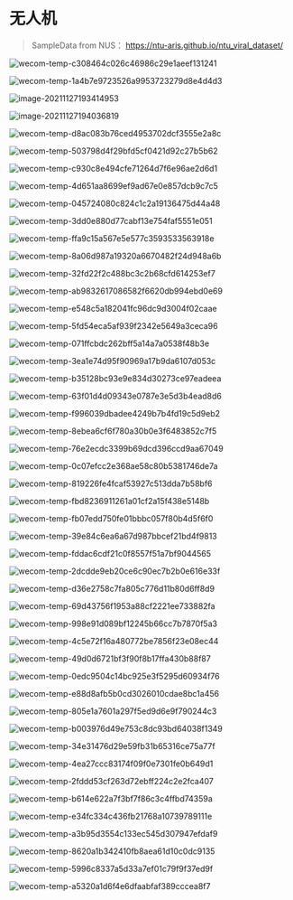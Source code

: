 # 无人机

> SampleData from NUS： https://ntu-aris.github.io/ntu_viral_dataset/

![wecom-temp-c308464c026c46986c29e1aeef131241](Drones.assets/wecom-temp-c308464c026c46986c29e1aeef131241.jpg)

![wecom-temp-1a4b7e9723526a9953723279d8e4d4d3](Drones.assets/wecom-temp-1a4b7e9723526a9953723279d8e4d4d3.jpg)

![image-20211127193414953](Drones.assets/image-20211127193414953.png)

![[image-20211127194036819](https://www.vdma-verlag.com/home/artikel_147.html)](Drones.assets/image-20211127194036819.png)	

![wecom-temp-d8ac083b76ced4953702dcf3555e2a8c](Drones.assets/wecom-temp-d8ac083b76ced4953702dcf3555e2a8c.jpg)

![wecom-temp-503798d4f29bfd5cf0421d92c27b5b62](Drones.assets/wecom-temp-503798d4f29bfd5cf0421d92c27b5b62.jpg)

![wecom-temp-c930c8e494cfe71264d7f6e96ae2d6d1](Drones.assets/wecom-temp-c930c8e494cfe71264d7f6e96ae2d6d1.jpg)

![[wecom-temp-4d651aa8699ef9ad67e0e857dcb9c7c5](https://www.therobotreport.com/swris-demos-drone-autonomy-nuclear-power-plant/?spMailingID=59044&puid=1266931&E=1266931&utm_source=newsletter&utm_medium=email&utm_campaign=59044)](Drones.assets/wecom-temp-4d651aa8699ef9ad67e0e857dcb9c7c5.png)

![wecom-temp-045724080c824c1c2a19136475d44a48](Drones.assets/wecom-temp-045724080c824c1c2a19136475d44a48.jpg)

![wecom-temp-3dd0e880d77cabf13e754faf5551e051](Drones.assets/wecom-temp-3dd0e880d77cabf13e754faf5551e051.png)

![wecom-temp-ffa9c15a567e5e577c3593533563918e](Drones.assets/wecom-temp-ffa9c15a567e5e577c3593533563918e.jpg)

![wecom-temp-8a06d987a19320a6670482f24d948a6b](Drones.assets/wecom-temp-8a06d987a19320a6670482f24d948a6b.jpg)

![wecom-temp-32fd22f2c488bc3c2b68cfd614253ef7](Drones.assets/wecom-temp-32fd22f2c488bc3c2b68cfd614253ef7.jpg)

![wecom-temp-ab9832617086582f6620db994ebd0e69](Drones.assets/wecom-temp-ab9832617086582f6620db994ebd0e69.jpg)

![wecom-temp-e548c5a182041fc96dc9d3004f02caae](Drones.assets/wecom-temp-e548c5a182041fc96dc9d3004f02caae.jpg)

![wecom-temp-5fd54eca5af939f2342e5649a3ceca96](Drones.assets/wecom-temp-5fd54eca5af939f2342e5649a3ceca96.jpg)

![[wecom-temp-071ffcbdc262bff5a14a7a0538f48b3e](https://mp.weixin.qq.com/s?__biz=MzU3MDAwMjg2NQ%3D%3D&mid=2247485824&idx=1&sn=2c5bd8f73560d365398634d771417d04&chksm=fcf7555ecb80dc48875fc543708cd23b5642ee46ef66798ebd4734605bc7207cebab81f7a9c9&mpshare=1&scene=1&srcid=0420qDBmmtnvMaUyfw0eRrzN&sharer_sharetime=1618919082201&sharer_shareid=cfcd208495d565ef66e7dff9f98764da&version=3.1.18.90318&platform=mac#rd)](Drones.assets/wecom-temp-071ffcbdc262bff5a14a7a0538f48b3e.jpg)

![wecom-temp-3ea1e74d95f90969a17b9da6107d053c](Drones.assets/wecom-temp-3ea1e74d95f90969a17b9da6107d053c.jpg)

![wecom-temp-b35128bc93e9e834d30273ce97eadeea](Drones.assets/wecom-temp-b35128bc93e9e834d30273ce97eadeea.jpg)

![wecom-temp-63f01d4d09343e0787e3e5d3b4ead8d6](Drones.assets/wecom-temp-63f01d4d09343e0787e3e5d3b4ead8d6.jpg)

![wecom-temp-f996039dbadee4249b7b4fd19c5d9eb2](Drones.assets/wecom-temp-f996039dbadee4249b7b4fd19c5d9eb2.jpg)

![wecom-temp-8ebea6cf6f780a30b0e3f6483852c7f5](Drones.assets/wecom-temp-8ebea6cf6f780a30b0e3f6483852c7f5.jpg)

![wecom-temp-76e2ecdc3399b69dcd396ccd9aa67049](Drones.assets/wecom-temp-76e2ecdc3399b69dcd396ccd9aa67049.jpg)

![wecom-temp-0c07efcc2e368ae58c80b5381746de7a](Drones.assets/wecom-temp-0c07efcc2e368ae58c80b5381746de7a.jpg)

![wecom-temp-819226fe4fcaf53927c513dda7b58bf6](Drones.assets/wecom-temp-819226fe4fcaf53927c513dda7b58bf6.jpg)

![wecom-temp-fbd8236911261a01cf2a15f438e5148b](Drones.assets/wecom-temp-fbd8236911261a01cf2a15f438e5148b.jpg)

![wecom-temp-fb07edd750fe01bbbc057f80b4d5f6f0](Drones.assets/wecom-temp-fb07edd750fe01bbbc057f80b4d5f6f0.jpg)

![wecom-temp-39e84c6ea6a67d987bbcef21bd4f9813](Drones.assets/wecom-temp-39e84c6ea6a67d987bbcef21bd4f9813.jpg)

![wecom-temp-fddac6cdf21c0f8557f51a7bf9044565](Drones.assets/wecom-temp-fddac6cdf21c0f8557f51a7bf9044565.jpg)

![wecom-temp-2dcdde9eb20ce6c90ec7b2b0e616e33f](Drones.assets/wecom-temp-2dcdde9eb20ce6c90ec7b2b0e616e33f.png)

![wecom-temp-d36e2758c7fa805c776d11b80d6ff8d9](Drones.assets/wecom-temp-d36e2758c7fa805c776d11b80d6ff8d9.png)

![wecom-temp-69d43756f1953a88cf2221ee733882fa](Drones.assets/wecom-temp-69d43756f1953a88cf2221ee733882fa.png)

![wecom-temp-998e91d089bf12245b66cc7b7870f5a3](Drones.assets/wecom-temp-998e91d089bf12245b66cc7b7870f5a3.png)

![wecom-temp-4c5e72f16a480772be7856f23e08ec44](Drones.assets/wecom-temp-4c5e72f16a480772be7856f23e08ec44.png)

![wecom-temp-49d0d6721bf3f90f8b17ffa430b88f87](Drones.assets/wecom-temp-49d0d6721bf3f90f8b17ffa430b88f87.png)

![wecom-temp-0edc9504c14bc925e3f5295d60934f76](Drones.assets/wecom-temp-0edc9504c14bc925e3f5295d60934f76.png)

![wecom-temp-e88d8afb5b0cd3026010cdae8bc1a456](Drones.assets/wecom-temp-e88d8afb5b0cd3026010cdae8bc1a456.png)

![[wecom-temp-805e1a7601a297f5ed9d6e9f790244c3](https://ouster.com/resources/webinars/fly4future-autonomous-drones/thank-you/?utm_source=sales&utm_medium=sales)](Drones.assets/wecom-temp-805e1a7601a297f5ed9d6e9f790244c3.png)

![wecom-temp-b003976d49e753c8dc93bd64038f1349](Drones.assets/wecom-temp-b003976d49e753c8dc93bd64038f1349.png)

![wecom-temp-34e31476d29e59fb31b65316ce75a77f](Drones.assets/wecom-temp-34e31476d29e59fb31b65316ce75a77f.png)

![wecom-temp-4ea27ccc83174f09f0e7301fe0b649d1](Drones.assets/wecom-temp-4ea27ccc83174f09f0e7301fe0b649d1.png)

![wecom-temp-2fddd53cf263d72ebff224c2e2fca407](Drones.assets/wecom-temp-2fddd53cf263d72ebff224c2e2fca407.png)

![wecom-temp-b614e622a7f3bf7f86c3c4ffbd74359a](Drones.assets/wecom-temp-b614e622a7f3bf7f86c3c4ffbd74359a.png)

![wecom-temp-e34fc334c436fb21768a10739789111e](Drones.assets/wecom-temp-e34fc334c436fb21768a10739789111e.png)

![wecom-temp-a3b95d3554c133ec545d307947efdaf9](Drones.assets/wecom-temp-a3b95d3554c133ec545d307947efdaf9.png)

![wecom-temp-8620a1b342410fb8aea61d10c0dc9135](Drones.assets/wecom-temp-8620a1b342410fb8aea61d10c0dc9135.png)

![wecom-temp-5996c8337a5d33a7ef01c79f9f37ed9f](Drones.assets/wecom-temp-5996c8337a5d33a7ef01c79f9f37ed9f.png)

![wecom-temp-a5320a1d6f4e6dfaabfaf389cccea8f7](Drones.assets/wecom-temp-a5320a1d6f4e6dfaabfaf389cccea8f7.png)

